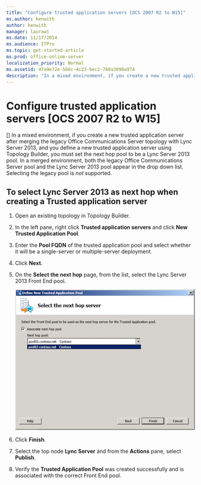 ```yaml
---
title: "Configure trusted application servers [OCS 2007 R2 to W15]"
ms.author: kenwith
author: kenwith
manager: laurawi
ms.date: 11/17/2014
ms.audience: ITPro
ms.topic: get-started-article
ms.prod: office-online-server
localization_priority: Normal
ms.assetid: 47a9e72e-566c-4c23-bec2-760a3098a974
description: "In a mixed environment, if you create a new trusted application server after merging the legacy Office Communications Server topology with Lync Server 2013, and you define a new trusted application server using Topology Builder, you must set the next hop pool to be a Lync Server 2013 pool. In a merged environment, both the legacy Office Communications Server pool and the Lync Server 2013 pool appear in the drop down list. Selecting the legacy pool is not supported."
---
```


# Configure trusted application servers [OCS 2007 R2 to W15]
[]
In a mixed environment, if you create a new trusted application server after merging the legacy Office Communications Server topology with Lync Server 2013, and you define a new trusted application server using Topology Builder, you must set the next hop pool to be a Lync Server 2013 pool. In a merged environment, both the legacy Office Communications Server pool and the Lync Server 2013 pool appear in the drop down list. Selecting the legacy pool is  *not*  supported. 
  
## To select Lync Server 2013 as next hop when creating a Trusted application server

1. Open an existing topology in Topology Builder.
    
2. In the left pane, right click **Trusted application servers** and click **New Trusted Application Pool**.
    
3. Enter the **Pool FQDN** of the trusted application pool and select whether it will be a single-server or multiple-server deployment. 
    
4. Click **Next**.
    
5. On the **Select the next hop** page, from the list, select the Lync Server 2013 Front End pool. 
    
     ![Define New Trusted Application Pool dialog](../../media/migration_lyncserver_w15_phase9_nexthop.JPG)
  
6. Click **Finish**.
    
7. Select the top node **Lync Server** and from the **Actions** pane, select **Publish**.
    
8. Verify the **Trusted Application Pool** was created successfully and is associated with the correct Front End pool. 
    

